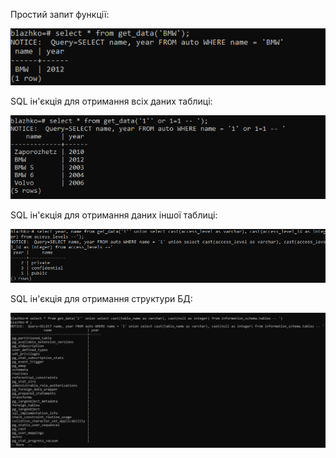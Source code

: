 Простий запит функції:

![alt-text](https://github.com/oleksandrblazhko/ai-191-krantovskyi/blob/laboratory-work-8/Laboratory-work-8/get_data_results_images/get_data_results(1).png)

SQL ін'єкція для отримання всіх даних таблиці:

![alt-text](https://github.com/oleksandrblazhko/ai-191-krantovskyi/blob/laboratory-work-8/Laboratory-work-8/get_data_results_images/get_data_results(2).png)

SQL ін'єкція для отримання даних іншої таблиці:

![alt-text](https://github.com/oleksandrblazhko/ai-191-krantovskyi/blob/laboratory-work-8/Laboratory-work-8/get_data_results_images/get_data_results(3).png)

SQL ін'єкція для отримання структури БД:

![alt-text](https://github.com/oleksandrblazhko/ai-191-krantovskyi/blob/laboratory-work-8/Laboratory-work-8/get_data_results_images/get_data_results(4).png)
